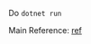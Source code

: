 Do `dotnet run`

Main Reference: [ref](https://learn.microsoft.com/ko-kr/aspnet/core/tutorials/min-web-api?view=aspnetcore-8.0&tabs=visual-studio-code)